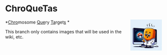 # ChroQueTas
<img align="right" src="https://github.com/nmquijada/ChroQueTas/blob/images/temprorary_CQTs_logo_AJA.jpeg" width="20%">
*<ins>Chro</ins>mosome <ins>Que</ins>ry <ins>Ta</ins>rget<ins>s</ins> </ins>*

This branch only contains images that will be used in the wiki, etc.


